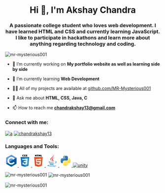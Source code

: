<h1 align="center">Hi 👋, I'm Akshay Chandra</h1>
<h3 align="center">A passionate college student who loves web development. I have learned HTML and CSS and currently learning JavaScript. I like to participate in hackathons and learn more about anything regarding technology and coding.</h3>

<p align="left"> <img src="https://komarev.com/ghpvc/?username=mr-mysterious001&label=Profile%20views&color=0e75b6&style=flat" alt="mr-mysterious001" /> </p>

- 🔭 I’m currently working on **My portfolio website as well as learning side by side**

- 🌱 I’m currently learning **Web Development**

- 👨‍💻 All of my projects are available at [github.com/MR-Mysterious001](github.com/MR-Mysterious001)

- 💬 Ask me about **HTML, CSS, Java, C**

- 📫 How to reach me **chandrakshay13@gmail.com**

<h3 align="left">Connect with me:</h3>
<p align="left">
<a href="https://linkedin.com/in/a" target="blank"><img align="center" src="https://raw.githubusercontent.com/rahuldkjain/github-profile-readme-generator/master/src/images/icons/Social/linked-in-alt.svg" alt="a" height="30" width="40" /></a>
<a href="https://www.leetcode.com/chandrakshay13" target="blank"><img align="center" src="https://raw.githubusercontent.com/rahuldkjain/github-profile-readme-generator/master/src/images/icons/Social/leet-code.svg" alt="chandrakshay13" height="30" width="40" /></a>
</p>

<h3 align="left">Languages and Tools:</h3>
<p align="left"> <a href="https://www.cprogramming.com/" target="_blank" rel="noreferrer"> <img src="https://raw.githubusercontent.com/devicons/devicon/master/icons/c/c-original.svg" alt="c" width="40" height="40"/> </a> <a href="https://www.w3schools.com/css/" target="_blank" rel="noreferrer"> <img src="https://raw.githubusercontent.com/devicons/devicon/master/icons/css3/css3-original-wordmark.svg" alt="css3" width="40" height="40"/> </a> <a href="https://www.w3.org/html/" target="_blank" rel="noreferrer"> <img src="https://raw.githubusercontent.com/devicons/devicon/master/icons/html5/html5-original-wordmark.svg" alt="html5" width="40" height="40"/> </a> <a href="https://www.java.com" target="_blank" rel="noreferrer"> <img src="https://raw.githubusercontent.com/devicons/devicon/master/icons/java/java-original.svg" alt="java" width="40" height="40"/> </a> <a href="https://www.python.org" target="_blank" rel="noreferrer"> <img src="https://raw.githubusercontent.com/devicons/devicon/master/icons/python/python-original.svg" alt="python" width="40" height="40"/> </a> <a href="https://unity.com/" target="_blank" rel="noreferrer"> <img src="https://www.vectorlogo.zone/logos/unity3d/unity3d-icon.svg" alt="unity" width="40" height="40"/> </a> </p>

<p><img align="left" src="https://github-readme-stats.vercel.app/api/top-langs?username=mr-mysterious001&show_icons=true&locale=en&layout=compact" alt="mr-mysterious001" /></p>

<p>&nbsp;<img align="center" src="https://github-readme-stats.vercel.app/api?username=mr-mysterious001&show_icons=true&locale=en" alt="mr-mysterious001" /></p>

<p><img align="center" src="https://github-readme-streak-stats.herokuapp.com/?user=mr-mysterious001&" alt="mr-mysterious001" /></p>

